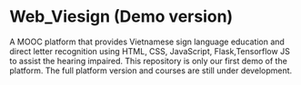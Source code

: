 # Web_Viesign (Demo version)
A MOOC platform that provides Vietnamese sign language education and direct letter recognition using HTML, CSS, JavaScript, Flask,Tensorflow JS to assist the hearing impaired. This repository is only our first demo of the platform. The full platform version and courses are still under development.



